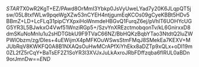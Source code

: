 $START$X0wR2KgT+EZ/PAwd8OrMmI3Ybkp0JsVyUweLYad7y20K6JLqpQT5jsw/05L8txfWLw9pqeWgXZw53nCYEH4ntjgumEqKCOs09gCyeKBBt5HDv5BBmZ+LD+LcFLq31pipCYXpxiHoWnmdeHBGvQ1FurqZ6ej/pVhlT6UOHYcUGG5YR3L5BJwkxO4Vwf51WnziRGp5+/SzvYnXREzctmobqonTv/kL6GnirxxD8dmSKuNoMnIu1u2sHDTGbkU9F9TVaC66NZ/BbHQKzBqbYTao3NtdtQ2luZWPWlObzm/zg/DIes+4uEWijmX4pMFKOuWSwsStmFMqJ8SMekEa7KEXV+MJUbRqV8KWKFQ0A8B1NXAQsOuHwMCrAPfXiYhEkx8aDZTp9xQLx+oDI19m0ZL2fZ5rCqY+BaTsEF2Z1SoYR3l3XVJxJuLkAxroJRbFDffzqba6flRUL0aBDn9orJmnDw==$END$